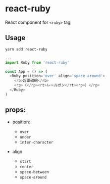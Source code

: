 # react-ruby

React component for `<ruby>` tag

## Usage

```
yarn add react-ruby
```

```javascript
...
import Ruby from 'react-ruby'

const App = () => (
  <Ruby position='over' align='space-around'>
    <rb>超電磁砲</rb>
    <rp>（</rp><rt>レールガン</rt><rp>）</rp>
  </Ruby>
)
```

## <Ruby> props:

* position:
  * `over`
  * `under`
  * `inter-character`

* align
  * `start`
  * `center`
  * `space-between`
  * `space-around`
